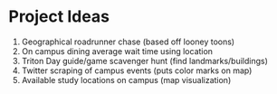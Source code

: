 # Project Ideas

1. Geographical roadrunner chase (based off looney toons)
2. On campus dining average wait time using location
3. Triton Day guide/game scavenger hunt (find landmarks/buildings)
4. Twitter scraping of campus events (puts color marks on map)
5. Available study locations on campus (map visualization)
